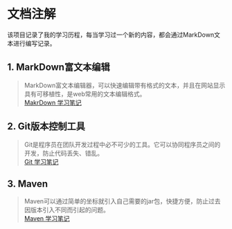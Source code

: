 # 文档注解
该项目记录了我的学习历程，每当学习过一个新的内容，都会通过MarkDown文本进行编写记录。  
## 1. MarkDown富文本编辑
> MarkDown富文本编辑器，可以快速编辑带有格式的文本，并且在网站显示具有可移植性，是web常用的文本编辑格式。  
> [MakrDown 学习笔记](https://github.com/acompe/study/blob/master/MarkDown/MarkDown%E5%AD%A6%E4%B9%A0.md)
## 2. Git版本控制工具
> Git是程序员在团队开发过程中必不可少的工具。它可以协同程序员之间的开发，防止代码丢失、错乱。  
> [Git 学习笔记](https://github.com/acompe/study/blob/master/Git/readme.md)
## 3. Maven
> Maven可以通过简单的坐标就引入自己需要的jar包，快捷方便，防止过去因版本引入不同而引起的问题。  
> [Maven 学习笔记](https://github.com/acompe/study/blob/master/Maven/readme.md)